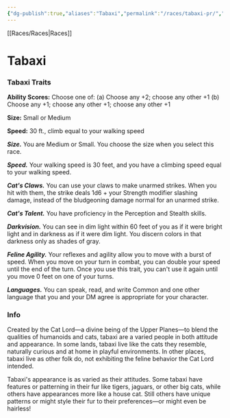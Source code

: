 ```yaml
---
{"dg-publish":true,"aliases":"Tabaxi","permalink":"/races/tabaxi-pr/","dgHomeLink":false,"dgPassFrontmatter":true}
---
```


[[Races/Races|Races]]
# Tabaxi

### Tabaxi Traits
**Ability Scores:** Choose one of: (a) Choose any +2; choose any other +1 (b) Choose any +1; choose any other +1; choose any other +1

**Size:** Small or Medium

**Speed:** 30 ft., climb equal to your walking speed

***Size.*** You are Medium or Small. You choose the size when you select this race.

***Speed.*** Your walking speed is 30 feet, and you have a climbing speed equal to your walking speed.

***Cat's Claws.*** You can use your claws to make unarmed strikes. When you hit with them, the strike deals 1d6 + your Strength modifier slashing damage, instead of the bludgeoning damage normal for an unarmed strike.

***Cat's Talent.*** You have proficiency in the Perception and Stealth skills.

***Darkvision.*** You can see in dim light within 60 feet of you as if it were bright light and in darkness as if it were dim light. You discern colors in that darkness only as shades of gray.

***Feline Agility.*** Your reflexes and agility allow you to move with a burst of speed. When you move on your turn in combat, you can double your speed until the end of the turn. Once you use this trait, you can't use it again until you move 0 feet on one of your turns.

***Languages.*** You can speak, read, and write Common and one other language that you and your DM agree is appropriate for your character.

### Info
Created by the Cat Lord—a divine being of the Upper Planes—to blend the qualities of humanoids and cats, tabaxi are a varied people in both attitude and appearance. In some lands, tabaxi live like the cats they resemble, naturally curious and at home in playful environments. In other places, tabaxi live as other folk do, not exhibiting the feline behavior the Cat Lord intended.

Tabaxi's appearance is as varied as their attitudes. Some tabaxi have features or patterning in their fur like tigers, jaguars, or other big cats, while others have appearances more like a house cat. Still others have unique patterns or might style their fur to their preferences—or might even be hairless!

